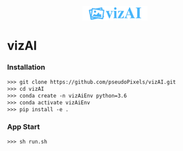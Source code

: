 <p align="center">
  <img src="https://github.com/pseudoPixels/vizAI/blob/master/vizAI/webapp/static/images/vizAI.png" width="30%" title="vizAI">
</p>

# vizAI

### Installation
```buildoutcfg
>>> git clone https://github.com/pseudoPixels/vizAI.git
>>> cd vizAI
>>> conda create -n vizAiEnv python=3.6
>>> conda activate vizAiEnv
>>> pip install -e .
```

### App Start
```buildoutcfg
>>> sh run.sh
```
